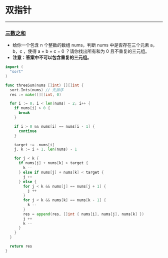# 双指针
---

### [三数之和](https://leetcode-cn.com/problems/3sum/)
* 给你一个包含 n 个整数的数组 nums，判断 nums 中是否存在三个元素 a，b，c ，使得 a + b + c = 0 ？请你找出所有和为 0 且不重复的三元组。
* **注意：答案中不可以包含重复的三元组。**

```go
import (
  "sort"
)

func threeSum(nums []int) [][]int {
  sort.Ints(nums) // 先排序
  res := make([][]int, 0)

  for i := 0; i < len(nums) - 2; i++ {
    if nums[i] > 0 {
      break
    }

    if i > 0 && nums[i] == nums[i - 1] {
      continue
    }

    target := -nums[i]
    j, k := i + 1, len(nums) - 1

    for j < k {
      if nums[j] + nums[k] > target {
        k --
      } else if nums[j] + nums[k] < target {
        j ++
      } else {
        for j < k && nums[j] == nums[j + 1] {
          j ++
        }
        for j < k && nums[k] == nums[k - 1] {
          k --
        }
        res = append(res, []int { nums[i], nums[j], nums[k] })
        j ++
        k --
      }
    }
  }

  return res
}
```